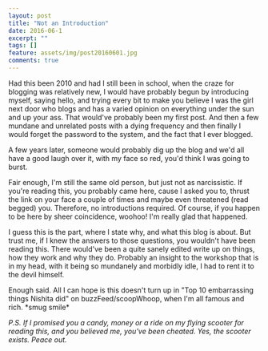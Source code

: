 ```yaml
---
layout: post
title: "Not an Introduction"
date: 2016-06-1
excerpt: ""
tags: []
feature: assets/img/post20160601.jpg
comments: true
---
```


Had this been 2010 and had I still been in school, when the craze for blogging was relatively new, I would have probably begun by introducing myself, saying hello, and trying every bit to make you believe I was the girl next door who blogs and has a varied opinion on everything under the sun and up your ass. That would've probably been my first post. And then a few mundane and unrelated posts with a dying frequency and then finally I would forget the password to the system, and the fact that I ever blogged.

A few years later, someone would probably dig up the blog and we'd all have a good laugh over it, with my face so red, you'd think I was going to burst.

Fair enough, I'm still the same old person, but just not as narcissistic. If you're reading this, you probably came here, cause I asked you to, thrust the link on your face a couple of times and maybe even threatened (read begged) you. Therefore, no introductions required. Of course, if you happen to be here by sheer coincidence, woohoo! I'm really glad that happened. 

I guess this is the part, where I state why, and what this blog is about. But trust me, if I knew the answers to those questions, you wouldn't have been reading this. There would've been a quite sanely edited write up on things, how they work and why they do. Probably an insight to the workshop that is in my head, with it being so mundanely and morbidly idle, I had to rent it to the devil himself. 

Enough said. All I can hope is this doesn't turn up in "Top 10 embarrassing things Nishita did" on buzzFeed/scoopWhoop, when I'm all famous and rich. \*smug smile\*

*P.S. If I promised you a candy, money or a ride on my flying scooter for reading this, and you believed me, you've been cheated. Yes, the scooter exists. Peace out.*
